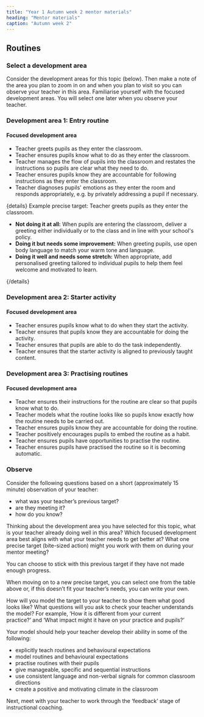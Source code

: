 ```yaml
---
title: "Year 1 Autumn week 2 mentor materials"
heading: "Mentor materials"
caption: "Autumn week 2"
---
```



## Routines

### Select a development area

Consider the development areas for this topic (below). Then make a note of the area you plan to zoom in on and when you plan to visit so you can observe your teacher in this area. Familiarise yourself with the focused development areas. You will select one later when you observe your teacher.

### Development area 1: Entry routine

#### Focused development area 

- Teacher greets pupils as they enter the classroom. 
- Teacher ensures pupils know what to do as they enter the classroom. 
- Teacher manages the flow of pupils into the classroom and restates the instructions so pupils are clear what they need to do. 
- Teacher ensures pupils know they are accountable for following instructions as they enter the classroom. 
- Teacher diagnoses pupils' emotions as they enter the room and responds appropriately, e.g. by privately addressing a pupil if necessary. 

{details}
Example precise target: Teacher greets pupils as they enter the classroom.

- **Not doing it at all:** When pupils are entering the classroom, deliver a greeting either individually or to the class and in line with your school's policy.
- **Doing it but needs some improvement:** When greeting pupils, use open body language to match your warm tone and language. 
- **Doing it well and needs some stretch:** When appropriate, add personalised greeting tailored to individual pupils to help them feel welcome and motivated to learn.

{/details}


### Development area 2: Starter activity

#### Focused development area

- Teacher ensures pupils know what to do when they start the activity.<br/>
- Teacher ensures that pupils know they are accountable for doing the activity.<br/>
- Teacher ensures that pupils are able to do the task independently.<br/>
- Teacher ensures that the starter activity is aligned to previously taught content.<br/>

### Development area 3: Practising routines

#### Focused development area

- Teacher ensures their instructions for the routine are clear so that pupils know what to do. 
- Teacher models what the routine looks like so pupils know exactly how the routine needs to be carried out. 
- Teacher ensures pupils know they are accountable for doing the routine. 
- Teacher positively encourages pupils to embed the routine as a habit. 
- Teacher ensures pupils have opportunities to practise the routine. 
- Teacher ensures pupils have practised the routine so it is becoming automatic.

### Observe

Consider the following questions based on a short (approximately 15 minute) observation of your teacher:

* what was your teacher’s previous target?
* are they meeting it?
* how do you know?

Thinking about the development area you have selected for this topic, what is your teacher already doing well in this area? Which focused development area best aligns with what your teacher needs to get better at? What one precise target (bite-sized action) might you work with them on during your mentor meeting?

You can choose to stick with this previous target if they have not made enough progress. 

When moving on to a new precise target, you can select one from the table above or, if this doesn’t fit your teacher’s needs, you can write your own.

How will you model the target to your teacher to show them what good looks like? What questions will you ask to check your teacher understands the model? For example, ‘How it is different from your current practice?’ and ‘What impact might it have on your practice and pupils?’

Your model should help your teacher develop their ability in some of the following:

- explicitly teach routines and behavioural expectations
- model routines and behavioural expectations
- practise routines with their pupils
- give manageable, specific and sequential instructions
- use consistent language and non-verbal signals for common classroom directions
- create a positive and motivating climate in the classroom

Next, meet with your teacher to work through the ‘feedback’ stage of instructional coaching. 

